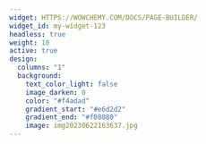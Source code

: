 ```yaml
---
widget: HTTPS://WOWCHEMY.COM/DOCS/PAGE-BUILDER/
widget_id: my-widget-123
headless: true
weight: 10
active: true
design:
  columns: "1"
  background:
    text_color_light: false
    image_darken: 0
    color: "#f4adad"
    gradient_start: "#e6d2d2"
    gradient_end: "#f08080"
    image: img20230622163637.jpg
---
```

